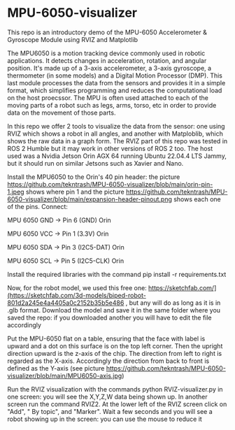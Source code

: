 # MPU-6050-visualizer
This repo is an introductory demo of the MPU-6050 Accelerometer &amp; Gyroscope Module using RVIZ and Matplotlib

The MPU6050 is a motion tracking device commonly used in robotic applications. It  detects changes in acceleration, rotation, and angular position. It's made up of a 3-axis accelerometer, a 3-axis gyroscope, a thermometer (in some models) and a Digital Motion Processor (DMP). This last module processes the data from the sensors and provides it in a simple format, which simplifies programming and reduces the computational load on the host proecssor. The MPU is often used attached to each of the moving parts of a robot such as legs, arms, torso, etc in order to provide data on the movement of those parts.

In this repo we offer 2 tools to visualize the data from the sensor: one using RVIZ which shows a robot in all angles, and another with Matploblib, which shows the raw data in a graph form. The RVIZ part of this repo was tested in ROS 2 Humble but it may work in other versions of ROS 2 too. The host used was a Nvidia Jetson Orin AGX 64 running Ubuntu 22.04.4 LTS Jammy, but it should run on similar Jetsons such as Xavier and Nano.

Install the MPU6050 to the Orin's 40 pin header: the picture https://github.com/tekntrash/MPU-6050-visualizer/blob/main/orin-pin-1.jpeg shows where pin 1 and the picture https://github.com/tekntrash/MPU-6050-visualizer/blob/main/expansion-header-pinout.png shows each one of the pins. Connect:

MPU 6050 GND -> Pin 6 (GND) Orin

MPU 6050 VCC -> Pin 1 (3.3V) Orin

MPU 6050 SDA -> Pin 3 (I2C5-DAT) Orin

MPU 6050 SCL -> Pin 5 (I2C5-CLK) Orin

Install the required libraries with the command pip install -r requirements.txt

Now, for the robot model, we used this free one: https://sketchfab.com/](https://sketchfab.com/3d-models/biped-robot-801d2a245e4a4405a0c2152b35b5e486 , but any will do as long as it is in .glb format. Download the model and save it in the same folder where you saved the repo: if you downloaded another you will have to edit the file accordingly

Put the MPU-6050 flat on a table, ensuring that the face with label is upward and a dot on this surface is on the top left corner. Then the upright direction upward is the z-axis of the chip. The direction from left to right is regarded as the X-axis. Accordingly the direction from back to front is defined as the Y-axis (see picture https://github.com/tekntrash/MPU-6050-visualizer/blob/main/MPU6050-axis.jpg)

Run the RVIZ visualization with the commands python RVIZ-visualizer.py in one screen: you will see the X,Y,Z,W data being shown up. In another screen run the command RVIZ2. At the lower left of the RVIZ screen click on "Add", " By topic", and "Marker". Wait a few seconds and you will see a robot showing up in the screen: you can use the mouse to reduce it
